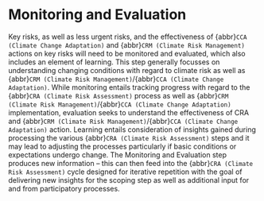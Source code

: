 Monitoring and Evaluation
=======================

Key risks, as well as less urgent risks, and the effectiveness of {abbr}`CCA (Climate Change Adaptation)` and {abbr}`CRM (Climate Risk Management)` actions on key risks will need to be monitored and evaluated, which also includes an element of learning. This step generally focusses on understanding changing conditions with regard to climate risk as well as {abbr}`CRM (Climate Risk Management)`/{abbr}`CCA (Climate Change Adaptation)`. While monitoring entails tracking progress with regard to the {abbr}`CRA (Climate Risk Assessment)` process as well as {abbr}`CRM (Climate Risk Management)`/{abbr}`CCA (Climate Change Adaptation)` implementation, evaluation seeks to understand the effectiveness of CRA and {abbr}`CRM (Climate Risk Management)`/{abbr}`CCA (Climate Change Adaptation)` action. Learning entails consideration of insights gained during processing the various {abbr}`CRA (Climate Risk Assessment)` steps and it may lead to adjusting the processes particularly if basic conditions or expectations undergo change. The Monitoring and Evaluation step produces new information – this can then feed into the {abbr}`CRA (Climate Risk Assessment)` cycle designed for iterative repetition with the goal of delivering new insights for the scoping step as well as additional input for and from participatory processes.